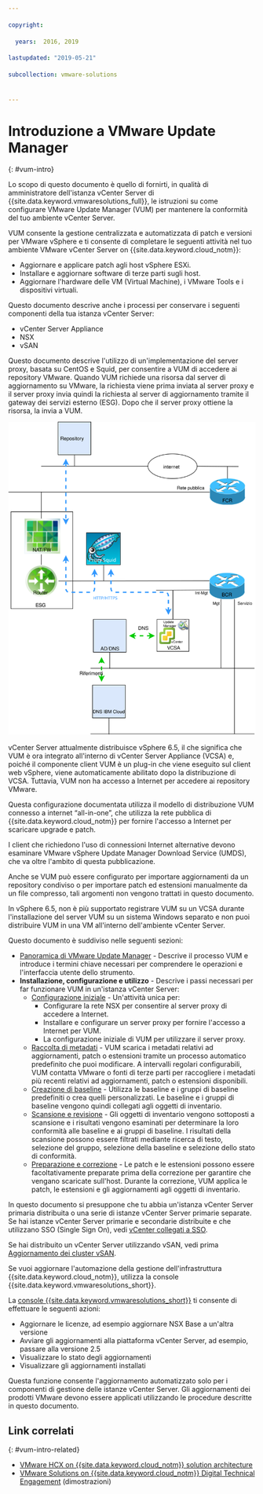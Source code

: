 ```yaml
---

copyright:

  years:  2016, 2019

lastupdated: "2019-05-21"

subcollection: vmware-solutions


---
```


# Introduzione a VMware Update Manager
{: #vum-intro}

Lo scopo di questo documento è quello di fornirti, in qualità di amministratore dell'istanza vCenter Server di {{site.data.keyword.vmwaresolutions_full}}, le istruzioni su come configurare VMware Update Manager (VUM) per mantenere la conformità del tuo ambiente vCenter Server.

VUM consente la gestione centralizzata e automatizzata di patch e versioni per VMware vSphere e ti consente di completare le seguenti attività nel tuo ambiente VMware vCenter Server on {{site.data.keyword.cloud_notm}}:
* Aggiornare e applicare patch agli host vSphere ESXi.
* Installare e aggiornare software di terze parti sugli host.
* Aggiornare l'hardware delle VM (Virtual Machine), i VMware Tools e i dispositivi virtuali.

Questo documento descrive anche i processi per conservare i seguenti componenti della tua istanza vCenter Server:
* vCenter Server Appliance
* NSX
* vSAN

Questo documento descrive l'utilizzo di un'implementazione del server proxy, basata su CentOS e Squid, per consentire a VUM di accedere ai repository VMware. Quando VUM richiede una risorsa dal server di aggiornamento su VMware, la richiesta viene prima inviata al server proxy e il server proxy invia quindi la richiesta al server di aggiornamento tramite il gateway dei servizi esterno (ESG). Dopo che il server proxy ottiene la risorsa, la invia a VUM.

![Diagramma della panoramica](../../images/vum-vcsproxy.svg "Diagramma della panoramica")

vCenter Server attualmente distribuisce vSphere 6.5, il che significa che VUM è ora integrato all'interno di vCenter Server Appliance (VCSA) e, poiché il componente client VUM è un plug-in che viene eseguito sul client web vSphere, viene automaticamente abilitato dopo la distribuzione di VCSA. Tuttavia, VUM non ha accesso a Internet per accedere ai repository VMware.

Questa configurazione documentata utilizza il modello di distribuzione VUM connesso a internet “all-in-one”, che utilizza la rete pubblica di {{site.data.keyword.cloud_notm}} per fornire l'accesso a Internet per scaricare upgrade e patch.

I client che richiedono l'uso di connessioni Internet alternative devono esaminare VMware vSphere Update Manager Download Service (UMDS), che va oltre l'ambito di questa pubblicazione.

Anche se VUM può essere configurato per importare aggiornamenti da un repository condiviso o per importare patch ed estensioni manualmente da un file compresso, tali argomenti non vengono trattati in questo documento.

In vSphere 6.5, non è più supportato registrare VUM su un VCSA durante l'installazione del server VUM su un sistema Windows separato e non puoi distribuire VUM in una VM all'interno dell'ambiente vCenter Server.

Questo documento è suddiviso nelle seguenti sezioni:
* [Panoramica di VMware Update Manager](/docs/services/vmwaresolutions/archiref/vum?topic=vmware-solutions-vum-overview) - Descrive il processo VUM e introduce i termini chiave necessari per comprendere le operazioni e l'interfaccia utente dello strumento.
* **Installazione, configurazione e utilizzo** - Descrive i passi necessari per far funzionare VUM in un'istanza vCenter Server:
  - [Configurazione iniziale](/docs/services/vmwaresolutions/archiref/vum?topic=vmware-solutions-vum-init-config) - Un'attività unica per:
      - Configurare la rete NSX per consentire al server proxy di accedere a Internet.
      - Installare e configurare un server proxy per fornire l'accesso a Internet per VUM.
      - La configurazione iniziale di VUM per utilizzare il server proxy.
  - [Raccolta di metadati](/docs/services/vmwaresolutions/archiref/vum?topic=vmware-solutions-vum-metadata) - VUM scarica i metadati relativi ad aggiornamenti, patch o estensioni tramite un processo automatico predefinito che puoi modificare. A intervalli regolari configurabili, VUM contatta VMware o fonti di terze parti per raccogliere i metadati più recenti relativi ad aggiornamenti, patch o estensioni disponibili.
  - [Creazione di baseline](/docs/services/vmwaresolutions/archiref/vum?topic=vmware-solutions-vum-baselines) - Utilizza le baseline e i gruppi di baseline predefiniti o crea quelli personalizzati. Le baseline e i gruppi di baseline vengono quindi collegati agli oggetti di inventario.
  - [Scansione e revisione](/docs/services/vmwaresolutions/archiref/vum?topic=vmware-solutions-vum-scanning) - Gli oggetti di inventario vengono sottoposti a scansione e i risultati vengono esaminati per determinare la loro conformità alle baseline e ai gruppi di baseline. I risultati della scansione possono essere filtrati mediante ricerca di testo, selezione del gruppo, selezione della baseline e selezione dello stato di conformità.
  - [Preparazione e correzione](/docs/services/vmwaresolutions/archiref/vum?topic=vmware-solutions-vum-staging) - Le patch e le estensioni possono essere facoltativamente preparate prima della correzione per garantire che vengano scaricate sull'host. Durante la correzione, VUM applica le patch, le estensioni e gli aggiornamenti agli oggetti di inventario.

In questo documento si presuppone che tu abbia un'istanza vCenter Server primaria distribuita o una serie di istanze vCenter Server primarie separate. Se hai istanze vCenter Server primarie e secondarie distribuite e che utilizzano SSO (Single Sign On), vedi [vCenter collegati a SSO](/docs/services/vmwaresolutions/archiref/vum?topic=vmware-solutions-vum-updating-vcsa).

Se hai distribuito un vCenter Server utilizzando vSAN, vedi prima [Aggiornamento dei cluster vSAN](/docs/services/vmwaresolutions/archiref/vum?topic=vmware-solutions-vum-updating-vsan).

Se vuoi aggiornare l'automazione della gestione dell'infrastruttura {{site.data.keyword.cloud_notm}}, utilizza la console {{site.data.keyword.vmwaresolutions_short}}.

La [console {{site.data.keyword.vmwaresolutions_short}}](https://cloud.ibm.com/infrastructure/vmware-solutions/console) ti consente di effettuare le seguenti azioni:
*	Aggiornare le licenze, ad esempio aggiornare NSX Base a un'altra versione
*	Avviare gli aggiornamenti alla piattaforma vCenter Server, ad esempio, passare alla versione 2.5
*	Visualizzare lo stato degli aggiornamenti
*	Visualizzare gli aggiornamenti installati

Questa funzione consente l'aggiornamento automatizzato solo per i componenti di gestione delle istanze vCenter Server. Gli aggiornamenti dei prodotti VMware devono essere applicati utilizzando le procedure descritte in questo documento.

## Link correlati
{: #vum-intro-related}

* [VMware HCX on {{site.data.keyword.cloud_notm}} solution architecture](/docs/services/vmwaresolutions/services?topic=vmware-solutions-hcx-archi-intro#hcx-archi-intro)
* [VMware Solutions on {{site.data.keyword.cloud_notm}} Digital Technical Engagement](https://ibm-dte.mybluemix.net/vmware) (dimostrazioni)
